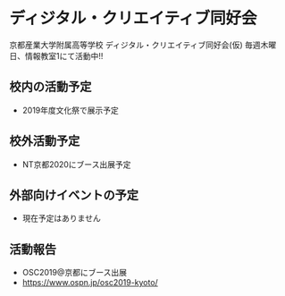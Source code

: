 # ディジタル・クリエイティブ同好会

[](https://www.youtube.com/watch?v=fVw9_AX_RCA)

京都産業大学附属高等学校 ディジタル・クリエイティブ同好会(仮)
毎週木曜日、情報教室1にて活動中!! 

## 校内の活動予定
* 2019年度文化祭で展示予定

## 校外活動予定
* NT京都2020にブース出展予定

## 外部向けイベントの予定
* 現在予定はありません

## 活動報告
* OSC2019@京都にブース出展
 * https://www.ospn.jp/osc2019-kyoto/